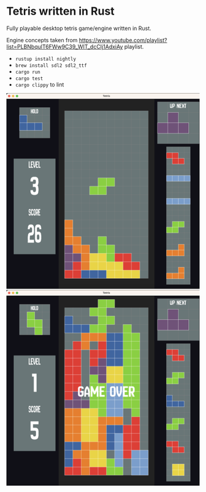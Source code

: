 # Tetris written in Rust

Fully playable desktop tetris game/engine written in Rust.

Engine concepts taken from https://www.youtube.com/playlist?list=PLBNbqulT6FWw9C39_WIT_dcCIj1AdxiAy playlist. 

- `rustup install nightly`
- `brew install sdl2 sdl2_ttf`
- `cargo run`
- `cargo test`
- `cargo clippy` to lint

![alt tag](https://raw.githubusercontent.com/xTrinch/tetris-rust/master/images/5.png)
![alt tag](https://raw.githubusercontent.com/xTrinch/tetris-rust/master/images/3.png)
